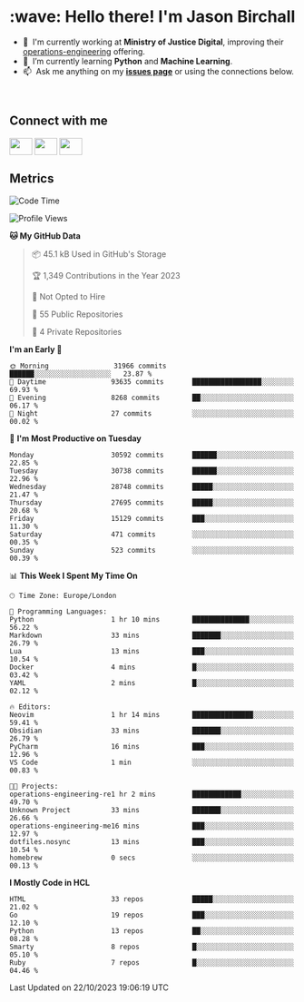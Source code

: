<h1 align="left" id="jason-title">:wave: Hello there! I'm Jason Birchall</h1>

- :office: &nbsp;I'm currently working at **Ministry of Justice Digital**, improving their [operations-engineering](https://github.com/ministryofjustice/operations-engineering) offering.
- :seedling: &nbsp;I’m currently learning **Python** and **Machine Learning**.
- :mailbox: &nbsp;Ask me anything on my **[issues page]** or using the connections below.


<br>

<h2>Connect with me</h2>
<p>
<a href="https://twitter.com/jsonBirchall" target="blank"><img align="center" src="https://cdn.jsdelivr.net/npm/simple-icons@3.0.1/icons/twitter.svg" alt="" height="30" width="40" /></a>
<a href="https://keybase.io/json0" target="blank"><img align="center" src="https://cdn.jsdelivr.net/npm/simple-icons@3.0.1/icons/keybase.svg" alt="" height="30" width="40" /></a>
<a href="https://www.reddit.com/user/kakorate" target="blank"><img align="center" src="https://cdn.jsdelivr.net/npm/simple-icons@3.0.1/icons/reddit.svg" alt="" height="30" width="40" /></a>
</p>

<h2>Metrics</h2>

<!--START_SECTION:waka-->
![Code Time](http://img.shields.io/badge/Code%20Time-1%2C226%20hrs%2013%20mins-blue)

![Profile Views](http://img.shields.io/badge/Profile%20Views-1-blue)

**🐱 My GitHub Data** 

> 📦 45.1 kB Used in GitHub's Storage 
 > 
> 🏆 1,349 Contributions in the Year 2023
 > 
> 🚫 Not Opted to Hire
 > 
> 📜 55 Public Repositories 
 > 
> 🔑 4 Private Repositories 
 > 
**I'm an Early 🐤** 

```text
🌞 Morning                31966 commits       ██████░░░░░░░░░░░░░░░░░░░   23.87 % 
🌆 Daytime                93635 commits       █████████████████░░░░░░░░   69.93 % 
🌃 Evening                8268 commits        ██░░░░░░░░░░░░░░░░░░░░░░░   06.17 % 
🌙 Night                  27 commits          ░░░░░░░░░░░░░░░░░░░░░░░░░   00.02 % 
```
📅 **I'm Most Productive on Tuesday** 

```text
Monday                   30592 commits       ██████░░░░░░░░░░░░░░░░░░░   22.85 % 
Tuesday                  30738 commits       ██████░░░░░░░░░░░░░░░░░░░   22.96 % 
Wednesday                28748 commits       █████░░░░░░░░░░░░░░░░░░░░   21.47 % 
Thursday                 27695 commits       █████░░░░░░░░░░░░░░░░░░░░   20.68 % 
Friday                   15129 commits       ███░░░░░░░░░░░░░░░░░░░░░░   11.30 % 
Saturday                 471 commits         ░░░░░░░░░░░░░░░░░░░░░░░░░   00.35 % 
Sunday                   523 commits         ░░░░░░░░░░░░░░░░░░░░░░░░░   00.39 % 
```


📊 **This Week I Spent My Time On** 

```text
🕑︎ Time Zone: Europe/London

💬 Programming Languages: 
Python                   1 hr 10 mins        ██████████████░░░░░░░░░░░   56.22 % 
Markdown                 33 mins             ███████░░░░░░░░░░░░░░░░░░   26.79 % 
Lua                      13 mins             ███░░░░░░░░░░░░░░░░░░░░░░   10.54 % 
Docker                   4 mins              █░░░░░░░░░░░░░░░░░░░░░░░░   03.42 % 
YAML                     2 mins              █░░░░░░░░░░░░░░░░░░░░░░░░   02.12 % 

🔥 Editors: 
Neovim                   1 hr 14 mins        ███████████████░░░░░░░░░░   59.41 % 
Obsidian                 33 mins             ███████░░░░░░░░░░░░░░░░░░   26.79 % 
PyCharm                  16 mins             ███░░░░░░░░░░░░░░░░░░░░░░   12.96 % 
VS Code                  1 min               ░░░░░░░░░░░░░░░░░░░░░░░░░   00.83 % 

🐱‍💻 Projects: 
operations-engineering-re1 hr 2 mins         ████████████░░░░░░░░░░░░░   49.70 % 
Unknown Project          33 mins             ███████░░░░░░░░░░░░░░░░░░   26.66 % 
operations-engineering-me16 mins             ███░░░░░░░░░░░░░░░░░░░░░░   12.97 % 
dotfiles.nosync          13 mins             ███░░░░░░░░░░░░░░░░░░░░░░   10.54 % 
homebrew                 0 secs              ░░░░░░░░░░░░░░░░░░░░░░░░░   00.13 % 
```

**I Mostly Code in HCL** 

```text
HTML                     33 repos            █████░░░░░░░░░░░░░░░░░░░░   21.02 % 
Go                       19 repos            ███░░░░░░░░░░░░░░░░░░░░░░   12.10 % 
Python                   13 repos            ██░░░░░░░░░░░░░░░░░░░░░░░   08.28 % 
Smarty                   8 repos             █░░░░░░░░░░░░░░░░░░░░░░░░   05.10 % 
Ruby                     7 repos             █░░░░░░░░░░░░░░░░░░░░░░░░   04.46 % 
```




 Last Updated on 22/10/2023 19:06:19 UTC
<!--END_SECTION:waka-->

<!-- links -->

[issues page]: https://github.com/jasonBirchall/jasonBirchall/issues "jasonBirchall/issues"
